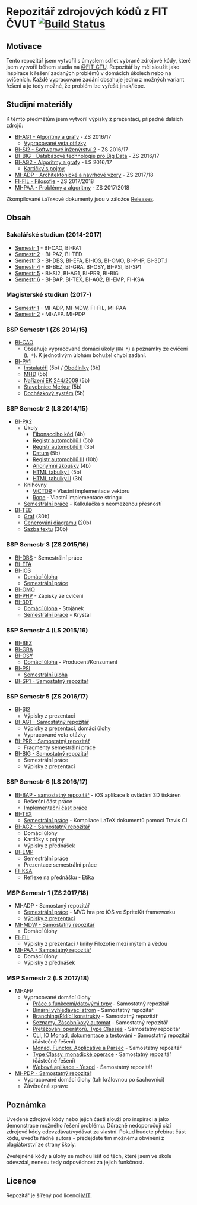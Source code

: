 # Repozitář zdrojových kódů z FIT ČVUT [![Build Status](https://travis-ci.org/josefdolezal/fit-cvut.svg?branch=master)](https://travis-ci.org/josefdolezal/fit-cvut)
## Motivace
Tento repozitář jsem vytvořil s úmyslem sdílet vybrané zdrojové kódy, které jsem vytvořil během studia na [@FIT_CTU](https://twitter.com/FIT_CTU). Repozitář by měl sloužit jako inspirace k řešení zadaných problémů v domácích úkolech nebo na cvičeních. Každé vypracované zadání obsahuje jednu z možných variant řešení a je tedy možné, že problém lze vyřešit jinak/lépe.

## Studijní materiály
K těmto předmětům jsem vytvořil výpisky z prezentací, případně dalších zdrojů:

* [BI-AG1 - Algoritmy a grafy](https://github.com/josefdolezal/fit-bi-ag1/tree/master/notes) - ZS 2016/17
  * [Vypracované veta otázky](https://github.com/josefdolezal/fit-bi-ag1/tree/master/veta-questions)
* [BI-SI2 - Softwarové inženýrství 2](BI-SI2/notes) - ZS 2016/17
* [BI-BIG -  Databázové technologie pro Big Data](https://github.com/josefdolezal/fit-bi-big) - ZS 2016/17
* [BI-AG2 - Algoritmy a grafy](https://github.com/josefdolezal/fit-bi-ag2/tree/master/notes) - LS 2016/17
  * [Kartičky s pojmy](https://github.com/josefdolezal/fit-bi-ag2/tree/master/cards)
* [MI-ADP - Architektonické a návrhové vzory](MI-ADP) - ZS 2017/18
* [FI-FIL - Filosofie](FI-FIL) - ZS 2017/2018
* [MI-PAA - Problémy a algoritmy](https://github.com/josefdolezal/fit-mi-paa/tree/master/notes) - ZS 2017/2018

Zkompilované `LaTeX`ové dokumenty jsou v záložce [Releases](https://github.com/josefdolezal/fit-cvut/releases).

## Obsah

### Bakalářské studium (2014-2017)
* [Semestr 1](#bsp-semestr-1-zs-201415) - BI-CAO, BI-PA1
* [Semestr 2](#bsp-semestr-2-ls-201415) - BI-PA2, BI-TED
* [Semestr 3](#bsp-semestr-3-zs-201516) - BI-DBS, BI-EFA, BI-IOS, BI-OMO, BI-PHP, BI-3DT.1
* [Semestr 4](#bsp-semestr-4-ls-201516) - BI-BEZ, BI-GRA, BI-OSY, BI-PSI, BI-SP1
* [Semestr 5](#bsp-semestr-5-zs-201617) - BI-SI2, BI-AG1, BI-PRR, BI-BIG
* [Semestr 6](#bsp-semestr-6-ls-201617) - BI-BAP, BI-TEX, BI-AG2, BI-EMP, FI-KSA

### Magisterské studium (2017-)
* [Semestr 1](#msp-semestr-1-zs-201718) - MI-ADP, MI-MDW, FI-FIL, MI-PAA
* [Semestr 2](#msp-semestr-2-ls-201718) - MI-AFP. MI-PDP

### BSP Semestr 1 (ZS 2014/15)
* [BI-CAO](BI-CAO/)
  * Obsahuje vypracované domácí úkoly (`HW *`) a poznámky ze cvičení (`L *`). K jednotlivým úlohám bohužel chybí zadání.
* [BI-PA1](BI-PA1/)
  * [Instalatéři](BI-PA1/assignment%201_1/) (5b) / [Obdélníky](BI-PA1/assignment%201_2/) (3b)
  * [MHD](BI-PA1/assignment%202_1/) (5b)
  * [Nařízení EK 244/2009](BI-PA1/assignment%203_1/) (5b)
  * [Stavebnice Merkur](BI-PA1/assignment%204_1/) (5b)
  * [Docházkový systém](BI-PA1/assignment%205_1/) (5b)

### BSP Semestr 2 (LS 2014/15)
* [BI-PA2](BI-PA2/)
  * Úkoly
    * [Fibonacciho kód](BI-PA2/Assignments/assignment%201_2/) (4b)
    * [Registr automobilů I](BI-PA2/Assignments/assignment%202_1/) (5b)
    * [Registr automobilů II](BI-PA2/Assignments/assignment%202_2/) (3b)
    * [Datum](BI-PA2/Assignments/assignment%203_2/) (5b)
    * [Registr automobilů III](BI-PA2/Assignments/assignment%204_1/) (10b)
    * [Anonymní zkoušky](BI-PA2/Assignments/assignment%205_2/) (4b)
    * [HTML tabulky I](BI-PA2/Assignments/assignment%206_1/) (5b)
    * [HTML tabulky II](BI-PA2/Assignments/assignment%206_2/) (3b)
  * Knihovny
    * [ViCTOR](BI-PA2/Libs/Victor%20-%20Vector%20Improved) - Vlastní implementace vektoru
    * [Rope](BI-PA2/Libs/Rope%20-%20String%20Extended) - Vlastní implementace stringu
  * [Semestrální práce](BI-PA2/Semester%20Project/) - Kalkulačka s neomezenou přesností
* [BI-TED](BI-TED/)
  * [Graf](BI-TED/assignment%201) (30b)
  * [Generování diagramu](BI-TED/assignment%202) (20b)
  * [Sazba textu](BI-TED/assignment%203) (30b)

### BSP Semestr 3 (ZS 2015/16)
* [BI-DBS](BI-DBS) - Semestrální práce
* [BI-EFA](BI-EFA)
* [BI-IOS](BI-IOS)
  * [Domácí úloha](BI-IOS/assignments/assignment-1)
  * [Semestrální práce](BI-IOS/semester-project)
* [BI-OMO](BI-OMO)
* [BI-PHP](BI-PHP) - Zápisky ze cvičení
* [BI-3DT](BI-3DT.1)
  * [Domácí úloha](BI-3DT.1/assignment-1) - Stojánek
  * [Semestrální práce](BI-3DT.1/semester-project) - Krystal

### BSP Semestr 4 (LS 2015/16)
* [BI-BEZ](BI-BEZ)
* [BI-GRA](BI-GRA)
* [BI-OSY](BI-OSY)
  * [Domácí úloha](BI-OSY/assignment-01) - Producent/Konzument
* [BI-PSI](BI-PSI)
  * [Semestrální úloha](BI-PSI/assignment-01)
* [BI-SP1 - Samostatný repozitář](https://github.com/josefdolezal/fit-bi-sp1)

### BSP Semestr 5 (ZS 2016/17)
* [BI-SI2](BI-SI2)
  * Výpisky z prezentací
* [BI-AG1 - Samostatný repozitář](https://github.com/josefdolezal/fit-bi-ag1)
  * Výpisky z prezentací, domácí úlohy
  * Vypracované veta otázky
* [BI-PRR - Samostatný repozitář](https://github.com/josefdolezal/fit-bi-prr)
  * Fragmenty semestrální práce
* [BI-BIG - Samostatný repozitář](https://github.com/josefdolezal/fit-bi-big)
  * Semestrální práce
  * Výpisky z prezentací

### BSP Semestr 6 (LS 2016/17)
* [BI-BAP - samostatný repozitář](https://github.com/josefdolezal/fit-bi-bap) - iOS aplikace k ovládání 3D tiskáren
  * Rešeršní část práce
  * [Implementační část práce](https://github.com/3DprintFIT/octoprint-ios-client)
* [BI-TEX](BI-TEX)
  * [Semestrální práce](BI-TEX/bi-tex.tex) - Kompilace LaTeX dokumentů pomocí Travis CI
* [BI-AG2 - Samostatný repozitář](https://github.com/josefdolezal/fit-bi-ag2)
  * Domácí úlohy
  * Kartičky s pojmy
  * Výpisky z přednášek
* [BI-EMP](BI-EMP)
  * Semestrální práce
  * Prezentace semestrální práce
* [FI-KSA](FI-KSA)
  * Reflexe na přednášku - Etika

### MSP Semestr 1 (ZS 2017/18)
* MI-ADP - Samostaný repozitář
  * [Semestrální práce](https://github.com/josefdolezal/fit-mi-adp) - MVC hra pro iOS ve SpriteKit frameworku
  * [Výpisky z prezentací](MI-ADP)
* [MI-MDW - Samostatný repozitář](https://github.com/josefdolezal/fit-mi-mdw)
  * Domácí úlohy
* [FI-FIL](FI-FIL)
  * Výpisky z prezentací / knihy Filozofie mezi mýtem a vědou
* [MI-PAA - Samostatný repozitář](https://github.com/josefdolezal/fit-mi-paa)
  * Domácí úlohy
  * Výpisky z přednášek

### MSP Semestr 2 (LS 2017/18)
* MI-AFP
  * Vypracované domácí úlohy
    * [Práce s funkcemi/datovými typy](https://github.com/josefdolezal/fit-mi-afp-assignment-01) - Samostatný repozitář
    * [Binární vyhledávací strom](https://github.com/josefdolezal/fit-mi-afp-assignment-02) - Samostatný repozitář
    * [Branching/Řídící konstrukty](https://github.com/josefdolezal/fit-mi-afp-assignment-03) - Samostatný repozitář
    * [Seznamy, Zásobníkový automat](https://github.com/josefdolezal/fit-mi-afp-assignment-04) - Samostatný repozitář
    * [Přetěžování operátorů, Type Classes](https://github.com/josefdolezal/fit-mi-afp-assignment-05) - Samostatný repozitář
    * [CLI, IO Monad, dokumentace a testování](https://github.com/josefdolezal/fit-mi-afp-assignment-06) - Samostatný repozitář (částečné řešení)
    * [Monad, Functor, Applicative a Parsec](https://github.com/josefdolezal/fit-mi-afp-assignment-07) - Samostatný repozitář
    * [Type Classy, monadické operace](https://github.com/josefdolezal/fit-mi-afp-assignment-08) - Samostatný repozitář (částečné řešení)
    * [Webová aplikace - Yesod](https://github.com/josefdolezal/fit-mi-afp-assignment-09) - Samostatný repozitář
* [MI-PDP - Samostatný repozitář](https://github.com/josefdolezal/fit-mi-pdp)
  * Vypracované domácí úlohy (tah královnou po šachovnici)
  * Závěrečná zpráve


## Poznámka
Uvedené zdrojové kódy nebo jejich části slouží pro inspiraci a jako demonstrace možného řešení problému.
Důrazně nedoporučuji cizí zdrojové kódy odevzdávat/vydávat za vlastní.
Pokud budete přebírat část kódu, uveďte řádně autora - předejdete tím možnému obvinění z plagiátorství ze strany školy.

Zveřejněné kódy a úlohy se mohou lišit od těch, které jsem ve škole odevzdal, nenesu tedy odpovědnost za jejich funkčnost.

## Licence
Repozitář je šířený pod licencí [MIT](LICENSE).
